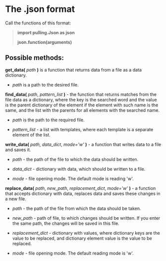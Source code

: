 # The .json format
Call the functions of this format:

> **import pulling.Json as json**
>
> **json.function(arguments)**
## Possible methods:
**get_data(** *path* **)** is a function that returns data from a file as a data dictionary.

 - *path* is a path to the desired file.


**find_data(** *path*, *pattern_list* **)** - the function that returns matches from the file data as a dictionary, where the key is the searched word and the value is the parent dictionary of the element if the element with such name is the same, and the list with the parents for all elements with the searched name.

 - *path* is the path to the required file.

 - *pattern_list* - a list with templates, where each template is a separate element of the list.


**write_data(** *path*, *data_dict*, *mode='w'* **)** - a function that writes data to a file and saves it.

 - *path* - the path of the file to which the data should be written.

 - *data_dict* - dictionary with data, which should be written to a file.

 - *mode* - file opening mode. The default mode is reading 'w'.


**replace_data(** *path*, *new_path*, *replacement_dict*, *mode='w'* **)** - a function that accepts dictionary with data, replaces data and saves these changes in a new file.

 - *path* - the path of the file from which the data should be taken.

 - *new_path* - path of file, to which changes should be written. If you enter the same path, the changes will be saved in this file.

 - *replacement_dict* - dictionary with values, where dictionary keys are the value to be replaced, and dictionary element value is the value to be replaced.

 - *mode* - file opening mode. The default reading mode is 'w'.
